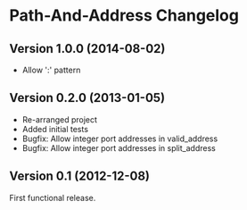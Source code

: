 Path-And-Address Changelog
==========================


Version 1.0.0 (2014-08-02)
--------------------------

- Allow ':<port>' pattern


Version 0.2.0 (2013-01-05)
--------------------------

- Re-arranged project
- Added initial tests
- Bugfix: Allow integer port addresses in valid_address
- Bugfix: Allow integer port addresses in split_address


Version 0.1 (2012-12-08)
------------------------

First functional release.
